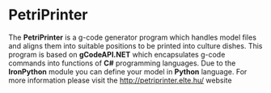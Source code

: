 # PetriPrinter
The **PetriPrinter** is a g-code generator program which handles model files and aligns them into suitable positions to be printed into culture dishes. This program is based on **gCodeAPI.NET** which encapsulates g-code commands into functions of **C#** programming languages. Due to the **IronPython** module you can define your model in **Python** language.
For more information please visit the http://petriprinter.elte.hu/ website
